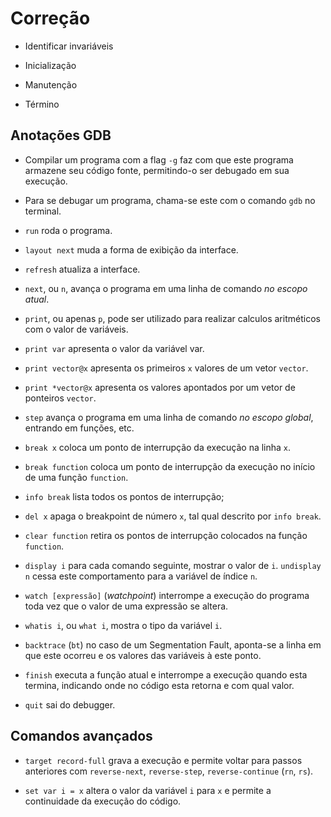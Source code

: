 # Correção

- Identificar invariáveis

- Inicialização

- Manutenção

- Término

## Anotações GDB

- Compilar um programa com a flag `-g` faz com que este programa armazene seu código fonte, permitindo-o ser debugado em sua execução.

- Para se debugar um programa, chama-se este com o comando `gdb` no terminal.

- `run` roda o programa.

- `layout next` muda a forma de exibição da interface.

- `refresh` atualiza a interface.

- `next`, ou `n`, avança o programa em uma linha de comando *no escopo atual*.

- `print`, ou apenas `p`, pode ser utilizado para realizar calculos aritméticos com o valor de variáveis.

- `print var` apresenta o valor da variável var.

- `print vector@x` apresenta os primeiros `x` valores de um vetor `vector`.

- `print *vector@x` apresenta os valores apontados por um vetor de ponteiros `vector`.

- `step` avança o programa em uma linha de comando *no escopo global*, entrando em funções, etc.

- `break x` coloca um ponto de interrupção da execução na linha `x`.

- `break function` coloca um ponto de interrupção da execução no início de uma função `function`.

- `info break` lista todos os pontos de interrupção;

- `del x` apaga o breakpoint de número `x`, tal qual descrito por `info break`.

- `clear function` retira os pontos de interrupção colocados na função `function`.

- `display i` para cada comando seguinte, mostrar o valor de `i`. `undisplay n` cessa este comportamento para a variável de índice `n`. 

- `watch [expressão]`  (*watchpoint*) interrompe a execução do programa toda vez que o valor de uma expressão se altera.

- `whatis i`, ou `what i`, mostra o tipo da variável `i`.

- `backtrace` (`bt`) no caso de um Segmentation Fault, aponta-se a linha em que este ocorreu e os valores das variáveis à este ponto.

- `finish` executa a função atual e interrompe a execução quando esta termina, indicando onde no código esta retorna e com qual valor.

- `quit` sai do debugger.

## Comandos avançados

- `target record-full` grava a execução e permite voltar para passos anteriores com `reverse-next`, `reverse-step`, `reverse-continue` (`rn`, `rs`).

- `set var i = x` altera o valor da variável `i` para `x` e permite a continuidade da execução do código.